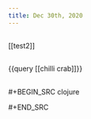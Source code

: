 ```yaml
---
title: Dec 30th, 2020
---
```


##
[[test2]]
##
##
{{query [[chilli crab]]}}
##
#+BEGIN_SRC clojure

#+END_SRC
